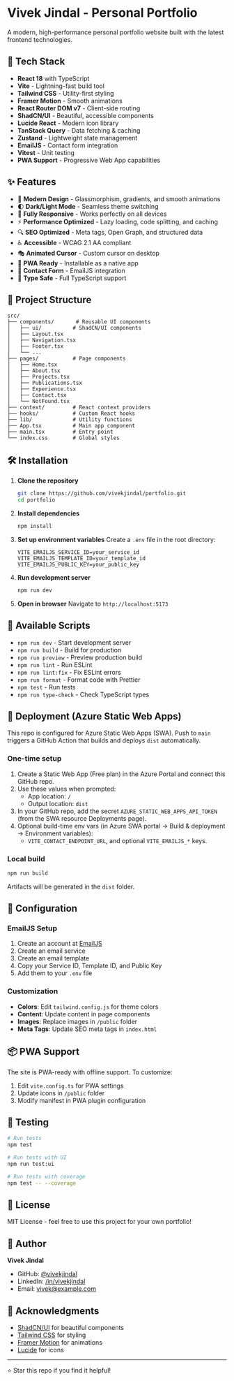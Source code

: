 # Vivek Jindal - Personal Portfolio

A modern, high-performance personal portfolio website built with the latest frontend technologies.

## 🚀 Tech Stack

- **React 18** with TypeScript
- **Vite** - Lightning-fast build tool
- **Tailwind CSS** - Utility-first styling
- **Framer Motion** - Smooth animations
- **React Router DOM v7** - Client-side routing
- **ShadCN/UI** - Beautiful, accessible components
- **Lucide React** - Modern icon library
- **TanStack Query** - Data fetching & caching
- **Zustand** - Lightweight state management
- **EmailJS** - Contact form integration
- **Vitest** - Unit testing
- **PWA Support** - Progressive Web App capabilities

## ✨ Features

- 🎨 **Modern Design** - Glassmorphism, gradients, and smooth animations
- 🌓 **Dark/Light Mode** - Seamless theme switching
- 📱 **Fully Responsive** - Works perfectly on all devices
- ⚡ **Performance Optimized** - Lazy loading, code splitting, and caching
- 🔍 **SEO Optimized** - Meta tags, Open Graph, and structured data
- ♿ **Accessible** - WCAG 2.1 AA compliant
- 🎭 **Animated Cursor** - Custom cursor on desktop
- 🚀 **PWA Ready** - Installable as a native app
- 📧 **Contact Form** - EmailJS integration
- 🎯 **Type Safe** - Full TypeScript support

## 📁 Project Structure

```
src/
├── components/       # Reusable UI components
│   ├── ui/          # ShadCN/UI components
│   ├── Layout.tsx
│   ├── Navigation.tsx
│   ├── Footer.tsx
│   └── ...
├── pages/           # Page components
│   ├── Home.tsx
│   ├── About.tsx
│   ├── Projects.tsx
│   ├── Publications.tsx
│   ├── Experience.tsx
│   ├── Contact.tsx
│   └── NotFound.tsx
├── context/         # React context providers
├── hooks/           # Custom React hooks
├── lib/             # Utility functions
├── App.tsx          # Main app component
├── main.tsx         # Entry point
└── index.css        # Global styles
```

## 🛠️ Installation

1. **Clone the repository**

   ```bash
   git clone https://github.com/vivekjindal/portfolio.git
   cd portfolio
   ```

2. **Install dependencies**

   ```bash
   npm install
   ```

3. **Set up environment variables**
   Create a `.env` file in the root directory:

   ```env
   VITE_EMAILJS_SERVICE_ID=your_service_id
   VITE_EMAILJS_TEMPLATE_ID=your_template_id
   VITE_EMAILJS_PUBLIC_KEY=your_public_key
   ```

4. **Run development server**

   ```bash
   npm run dev
   ```

5. **Open in browser**
   Navigate to `http://localhost:5173`

## 📝 Available Scripts

- `npm run dev` - Start development server
- `npm run build` - Build for production
- `npm run preview` - Preview production build
- `npm run lint` - Run ESLint
- `npm run lint:fix` - Fix ESLint errors
- `npm run format` - Format code with Prettier
- `npm test` - Run tests
- `npm run type-check` - Check TypeScript types

## 🚀 Deployment (Azure Static Web Apps)

This repo is configured for Azure Static Web Apps (SWA). Push to `main` triggers a GitHub Action that builds and deploys `dist` automatically.

### One-time setup

1. Create a Static Web App (Free plan) in the Azure Portal and connect this GitHub repo.
2. Use these values when prompted:
   - App location: `/`
   - Output location: `dist`
3. In your GitHub repo, add the secret `AZURE_STATIC_WEB_APPS_API_TOKEN` (from the SWA resource Deployments page).
4. Optional build-time env vars (in Azure SWA portal → Build & deployment → Environment variables):
   - `VITE_CONTACT_ENDPOINT_URL`, and optional `VITE_EMAILJS_*` keys.

### Local build

```bash
npm run build
```

Artifacts will be generated in the `dist` folder.

## 🔧 Configuration

### EmailJS Setup

1. Create an account at [EmailJS](https://www.emailjs.com/)
2. Create an email service
3. Create an email template
4. Copy your Service ID, Template ID, and Public Key
5. Add them to your `.env` file

### Customization

- **Colors**: Edit `tailwind.config.js` for theme colors
- **Content**: Update content in page components
- **Images**: Replace images in `/public` folder
- **Meta Tags**: Update SEO meta tags in `index.html`

## 📦 PWA Support

The site is PWA-ready with offline support. To customize:

1. Edit `vite.config.ts` for PWA settings
2. Update icons in `/public` folder
3. Modify manifest in PWA plugin configuration

## 🧪 Testing

```bash
# Run tests
npm test

# Run tests with UI
npm run test:ui

# Run tests with coverage
npm test -- --coverage
```

## 📄 License

MIT License - feel free to use this project for your own portfolio!

## 👤 Author

**Vivek Jindal**

- GitHub: [@vivekjindal](https://github.com/vivekjindal)
- LinkedIn: [/in/vivekjindal](https://linkedin.com/in/vivekjindal)
- Email: vivek@example.com

## 🙏 Acknowledgments

- [ShadCN/UI](https://ui.shadcn.com/) for beautiful components
- [Tailwind CSS](https://tailwindcss.com/) for styling
- [Framer Motion](https://www.framer.com/motion/) for animations
- [Lucide](https://lucide.dev/) for icons

---

⭐ Star this repo if you find it helpful!
